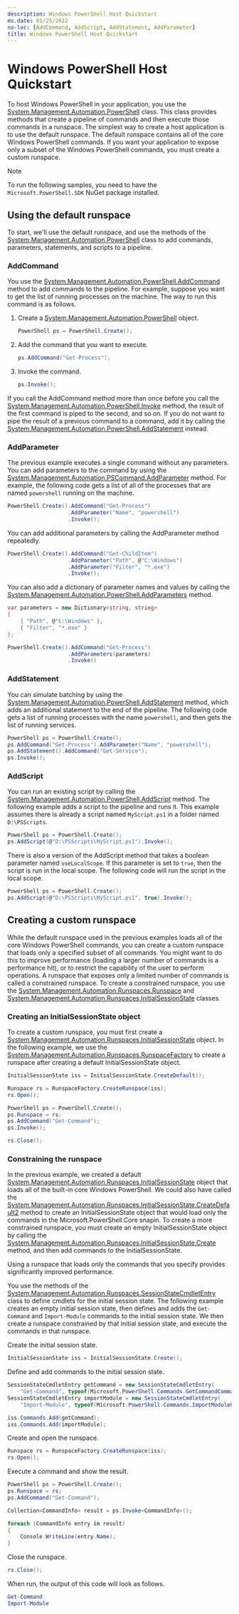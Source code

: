 ```yaml
---
description: Windows PowerShell Host Quickstart
ms.date: 01/25/2022
no-loc: [AddCommand, AddScript, AddStatement, AddParameter]
title: Windows PowerShell Host Quickstart
---
```

# Windows PowerShell Host Quickstart

To host Windows PowerShell in your application, you use the
[System.Management.Automation.PowerShell](/dotnet/api/System.Management.Automation.PowerShell)
class. This class provides methods that create a pipeline of commands and then execute those
commands in a runspace. The simplest way to create a host application is to use the default
runspace. The default runspace contains all of the core Windows PowerShell commands. If you want
your application to expose only a subset of the Windows PowerShell commands, you must create a
custom runspace.

> [!NOTE]
> To run the following samples, you need to have the `Microsoft.PowerShell.SDK` NuGet
> package installed.

## Using the default runspace

To start, we'll use the default runspace, and use the methods of the
[System.Management.Automation.PowerShell](/dotnet/api/System.Management.Automation.PowerShell) class
to add commands, parameters, statements, and scripts to a pipeline.

### AddCommand

You use the
[System.Management.Automation.PowerShell.AddCommand](/dotnet/api/System.Management.Automation.PowerShell.AddCommand)
method to add commands to the pipeline. For example, suppose you want to get the list of running
processes on the machine. The way to run this command is as follows.

1. Create a
   [System.Management.Automation.PowerShell](/dotnet/api/System.Management.Automation.PowerShell)
   object.

   ```csharp
   PowerShell ps = PowerShell.Create();
   ```

1. Add the command that you want to execute.

   ```csharp
   ps.AddCommand("Get-Process");
   ```

1. Invoke the command.

   ```csharp
   ps.Invoke();
   ```

If you call the AddCommand method more than once before you call the
[System.Management.Automation.PowerShell.Invoke](/dotnet/api/System.Management.Automation.PowerShell.Invoke)
method, the result of the first command is piped to the second, and so on. If you do not want to
pipe the result of a previous command to a command, add it by calling the
[System.Management.Automation.PowerShell.AddStatement](/dotnet/api/System.Management.Automation.PowerShell.AddStatement)
instead.

### AddParameter

The previous example executes a single command without any parameters. You can add parameters to the
command by using the
[System.Management.Automation.PSCommand.AddParameter](/dotnet/api/System.Management.Automation.PSCommand.AddParameter)
method. For example, the following code gets a list of all of the processes that are named
`powershell` running on the machine.

```csharp
PowerShell.Create().AddCommand("Get-Process")
                   .AddParameter("Name", "powershell")
                   .Invoke();
```

You can add additional parameters by calling the AddParameter method repeatedly.

```csharp
PowerShell.Create().AddCommand("Get-ChildItem")
                   .AddParameter("Path", @"C:\Windows")
                   .AddParameter("Filter", "*.exe")
                   .Invoke();
```

You can also add a dictionary of parameter names and values by calling the
[System.Management.Automation.PowerShell.AddParameters](/dotnet/api/System.Management.Automation.PowerShell.AddParameters)
method.

```csharp
var parameters = new Dictionary<string, string>
{
    { "Path", @"C:\Windows" },
    { "Filter", "*.exe" }
};

PowerShell.Create().AddCommand("Get-Process")
                   .AddParameters(parameters)
                   .Invoke()
```

### AddStatement

You can simulate batching by using the
[System.Management.Automation.PowerShell.AddStatement](/dotnet/api/System.Management.Automation.PowerShell.AddStatement)
method, which adds an additional statement to the end of the pipeline. The following code gets a
list of running processes with the name `powershell`, and then gets the list of running services.

```csharp
PowerShell ps = PowerShell.Create();
ps.AddCommand("Get-Process").AddParameter("Name", "powershell");
ps.AddStatement().AddCommand("Get-Service");
ps.Invoke();
```

### AddScript

You can run an existing script by calling the
[System.Management.Automation.PowerShell.AddScript](/dotnet/api/System.Management.Automation.PowerShell.AddScript)
method. The following example adds a script to the pipeline and runs it. This example assumes there
is already a script named `MyScript.ps1` in a folder named `D:\PSScripts`.

```csharp
PowerShell ps = PowerShell.Create();
ps.AddScript(@"D:\PSScripts\MyScript.ps1").Invoke();
```

There is also a version of the AddScript method that takes a boolean parameter named
`useLocalScope`. If this parameter is set to `true`, then the script is run in the local scope. The
following code will run the script in the local scope.

```csharp
PowerShell ps = PowerShell.Create();
ps.AddScript(@"D:\PSScripts\MyScript.ps1", true).Invoke();
```

## Creating a custom runspace

While the default runspace used in the previous examples loads all of the core Windows PowerShell
commands, you can create a custom runspace that loads only a specified subset of all commands. You
might want to do this to improve performance (loading a larger number of commands is a performance
hit), or to restrict the capability of the user to perform operations. A runspace that exposes only
a limited number of commands is called a constrained runspace. To create a constrained runspace, you
use the
[System.Management.Automation.Runspaces.Runspace](/dotnet/api/System.Management.Automation.Runspaces.Runspace)
and
[System.Management.Automation.Runspaces.InitialSessionState](/dotnet/api/System.Management.Automation.Runspaces.InitialSessionState)
classes.

### Creating an InitialSessionState object

To create a custom runspace, you must first create a
[System.Management.Automation.Runspaces.InitialSessionState](/dotnet/api/System.Management.Automation.Runspaces.InitialSessionState)
object. In the following example, we use the
[System.Management.Automation.Runspaces.RunspaceFactory](/dotnet/api/System.Management.Automation.Runspaces.RunspaceFactory)
to create a runspace after creating a default InitialSessionState object.

```csharp
InitialSessionState iss = InitialSessionState.CreateDefault();

Runspace rs = RunspaceFactory.CreateRunspace(iss);
rs.Open();

PowerShell ps = PowerShell.Create();
ps.Runspace = rs;
ps.AddCommand("Get-Command");
ps.Invoke();

rs.Close();
```

### Constraining the runspace

In the previous example, we created a default
[System.Management.Automation.Runspaces.InitialSessionState](/dotnet/api/System.Management.Automation.Runspaces.InitialSessionState)
object that loads all of the built-in core Windows PowerShell. We could also have called the
[System.Management.Automation.Runspaces.InitialSessionState.CreateDefault2](/dotnet/api/System.Management.Automation.Runspaces.InitialSessionState.CreateDefault2)
method to create an InitialSessionState object that would load only the commands in the
Microsoft.PowerShell.Core snapin. To create a more constrained runspace, you must create an empty
InitialSessionState object by calling the
[System.Management.Automation.Runspaces.InitialSessionState.Create](/dotnet/api/System.Management.Automation.Runspaces.InitialSessionState.Create)
method, and then add commands to the InitialSessionState.

Using a runspace that loads only the commands that you specify provides significantly improved
performance.

You use the methods of the
[System.Management.Automation.Runspaces.SessionStateCmdletEntry](/dotnet/api/System.Management.Automation.Runspaces.SessionStateCmdletEntry)
class to define cmdlets for the initial session state. The following example creates an empty
initial session state, then defines and adds the `Get-Command` and `Import-Module` commands to the
initial session state. We then create a runspace constrained by that initial session state, and
execute the commands in that runspace.

Create the initial session state.

```csharp
InitialSessionState iss = InitialSessionState.Create();
```

Define and add commands to the initial session state.

```csharp
SessionStateCmdletEntry getCommand = new SessionStateCmdletEntry(
    "Get-Command", typeof(Microsoft.PowerShell.Commands.GetCommandCommand), "");
SessionStateCmdletEntry importModule = new SessionStateCmdletEntry(
    "Import-Module", typeof(Microsoft.PowerShell.Commands.ImportModuleCommand), "");

iss.Commands.Add(getCommand);
iss.Commands.Add(importModule);
```

Create and open the runspace.

```csharp
Runspace rs = RunspaceFactory.CreateRunspace(iss);
rs.Open();
```

Execute a command and show the result.

```csharp
PowerShell ps = PowerShell.Create();
ps.Runspace = rs;
ps.AddCommand("Get-Command");

Collection<CommandInfo> result = ps.Invoke<CommandInfo>();

foreach (CommandInfo entry in result)
{
    Console.WriteLine(entry.Name);
}
```

Close the runspace.

```csharp
rs.Close();
```

When run, the output of this code will look as follows.

```powershell
Get-Command
Import-Module
```
